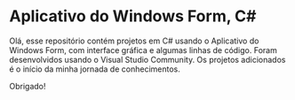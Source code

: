 # Aplicativo do Windows Form, C#
Olá, esse repositório contém projetos em C# usando o Aplicativo do Windows Form, com interface gráfica e algumas linhas de código.
Foram desenvolvidos usando o Visual Studio Community.
Os projetos adicionados é o início da minha jornada de conhecimentos.

Obrigado!
